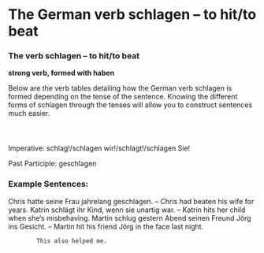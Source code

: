 # The German verb schlagen – to hit/to beat



### The verb schlagen – to hit/to beat

**strong verb, formed with haben**

Below are the verb tables detailing how the German verb schlagen is formed depending on the tense of the sentence. Knowing the different forms of schlagen through the tenses will allow you to construct sentences much easier.

### 


 

Imperative: schlag!/schlagen wir!/schlagt!/schlagen Sie!

Past Participle: geschlagen

### Example Sentences:

Chris hatte seine Frau jahrelang geschlagen. – Chris had beaten his wife for years.
Katrin schlägt ihr Kind, wenn sie unartig war. – Katrin hits her child when she‘s misbehaving.
Martin schlug gestern Abend seinen Freund Jörg ins Gesicht. – Martin hit his friend Jörg in the face last night.

                    


        
        
            This also helped me.

        

    
